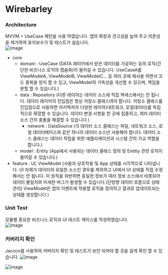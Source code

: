 # Wirebarley

### Architecture
MVVM + UseCase 패턴을 사용 하였습니다. 앱의 확장과 견고성을 높여 주고 의존성을 제거하여 유지보수가 및 테스트가 쉽습니다.   
![image](https://user-images.githubusercontent.com/32419237/235425059-41aa1b25-8cbe-4235-8aa2-f0fbb8db2a6a.png)
- core
  - domain : UseCase (DATA 레이어에서 받은 데이터를 가공하는 등의 로직(간단한 비즈니스 로직의 캡슐화)이 들어갈 수 있습니다. UseCaseA를 ViewModelA, ViewModelB, ViewModelC... 등 여러 곳에 재사용 하면서 코드 중복을 방지 할 수 있고, ViewModel의 가독성을 개선할 수 있으며, 책임을 분할 할 수 있습니다.)
  - data : Repository (다른 레이어는 데이터 소스에 직접 액세스해서는 안 됩니다. 데이터 레이어의 진입점은 항상 저장소 클래스여야 합니다. 저장소 클래스를 진입점으로 사용하면 아키텍처의 다양한 레이어(네트워크, 로컬데이터)를 독립적으로 확장할 수 있습니다. 데이터 변경 사항을 한 곳에 집중하고, 여러 데이터 소스 간의 충돌을 해결할 수 있습니다.)
    - network : DataSource (각 데이터 소스 클래스는 파일, 네트워크 소스, 로컬 데이터베이스와 같은 하나의 데이터 소스만 사용해야 합니다. 데이터 소스 클래스는 데이터 작업을 위한 애플리케이션과 시스템 간의 가교 역할을 합니다.)
  - model : Entity (App에서 사용되는 데이터 클래스 정의 및 Entitiy 관련 로직이 들어갈 수 있습니다.)
- feature : UI, ViewModel (사용자 상호작용 및 App 상태를 시각적으로 나타냅니다. UI 자체가 데이터의 유일한 소스인 경우를 제외하고 UI에서 UI 상태를 직접 수정해서는 안 됩니다. 이 원칙을 위반하면 동일한 정보가 여러 정보 소스에서 비롯되어 데이터 불일치와 미세한 버그가 발생할 수 있습니다.(단방향 데이터 흐름으로 상태 관리) ViewModel은 앱의 이벤트에 적용할 로직을 정의하고 결과로 업데이트되는 상태를 생성합니다.)


### Unit Test
모듈별 중요한 비즈니스 로직과 UI 테스트 케이스를 작성하였습니다.   
![image](https://user-images.githubusercontent.com/32419237/235425683-916f339b-2901-4d02-9290-81a0904a5534.png)

### 커버리지 확인
Jacoco를 사용하여 커버리지 확인 및 테스트가 보안 되어야 할 곳을 쉽게 확인 할 수 있습니다.
![image](https://user-images.githubusercontent.com/32419237/235425967-b0d33ea5-2291-44cc-807c-d96e111f2c98.png)

![image](https://user-images.githubusercontent.com/32419237/235426902-ffd0e9a4-9528-44f4-b76e-f40919b1e321.png)


